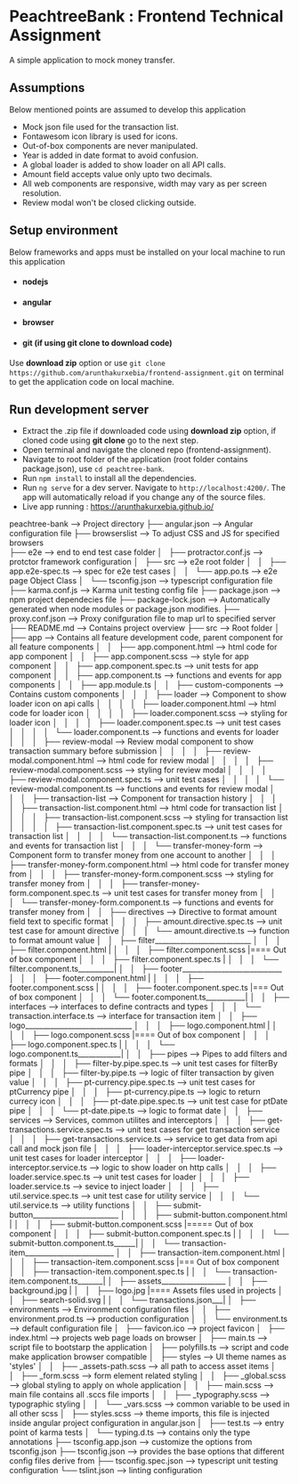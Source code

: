 # PeachtreeBank : Frontend Technical Assignment

A simple application to mock money transfer.

## Assumptions
Below mentioned points are assumed to develop this application

- Mock json file used for the transaction list.
- Fontawesom icon library is used for icons.
- Out-of-box components are never manipulated.
- Year is added in date format to avoid confusion.
- A global loader is added to show loader on all API calls.
- Amount field accepts value only upto two decimals.
- All web components are responsive, width may vary as per screen resolution.
- Review modal won't be closed clicking outside.

## Setup environment
Below frameworks and apps must be installed on your local machine to run this application

- #### nodejs
- #### angular
- #### browser
- #### git (if using git clone to download code)

Use **download zip** option or use `git clone https://github.com/arunthakurxebia/frontend-assignment.git` on terminal to get the application code on local machine. 

## Run development server

- Extract the .zip file if downloaded code using **download zip** option, if cloned code using **git clone** go to the next step.
- Open terminal and navigate the cloned repo (frontend-assignment).
- Navigate to root folder of the application (root folder contains package.json), use `cd peachtree-bank`.
- Run `npm install` to install all the dependencies.
- Run `ng serve` for a dev server. Navigate to `http://localhost:4200/`. The app will automatically reload if you change any of the source files.
- Live app running : https://arunthakurxebia.github.io/

peachtree-bank --> Project directory
    ├── angular.json --> Angular configuration file 
    ├── browserslist --> To adjust CSS and JS for specified browsers  
    ├── e2e --> end to end test case folder
    │   ├── protractor.conf.js --> protctor framework configuration
    │   ├── src --> e2e root folder
    │   │   ├── app.e2e-spec.ts --> spec for e2e test cases
    │   │   └── app.po.ts --> e2e page Object Class 
    │   └── tsconfig.json --> typescript configuration file
    ├── karma.conf.js --> Karma unit testing config file
    ├── package.json --> npm project dependecies file
    ├── package-lock.json --> Automatically generated when node modules or package.json modifies.
    ├── proxy.conf.json --> Proxy conifguration file to map url to specified server
    ├── README.md --> Contains project overview
    ├── src --> Root folder
    │   ├── app --> Contains all feature development code, parent component for all feature components
    │   │   ├── app.component.html --> html code for app component
    │   │   ├── app.component.scss --> style for app component 
    │   │   ├── app.component.spec.ts --> unit tests for app component
    │   │   ├── app.component.ts --> functions and events for app components
    │   │   ├── app.module.ts
    │   │   ├── custom-components --> Contains custom components
    │   │   │   ├── loader --> Component to show loader icon on api calls
    │   │   │   │   ├── loader.component.html --> html code for loader icon
    │   │   │   │   ├── loader.component.scss --> styling for loader icon
    │   │   │   │   ├── loader.component.spec.ts --> unit test cases
    │   │   │   │   └── loader.component.ts --> functions and events for loader
    │   │   │   ├── review-modal --> Review modal component to show transaction summary before submission
    │   │   │   │   ├── review-modal.component.html --> html code for review modal 
    │   │   │   │   ├── review-modal.component.scss --> styling for review modal
    │   │   │   │   ├── review-modal.component.spec.ts --> unit test cases
    │   │   │   │   └── review-modal.component.ts --> functions and events for review modal
    │   │   │   ├── transaction-list --> Component for transaction history
    │   │   │   │   ├── transaction-list.component.html --> html code for transaction list
    │   │   │   │   ├── transaction-list.component.scss --> styling for transaction list
    │   │   │   │   ├── transaction-list.component.spec.ts --> unit test cases for transaction list
    │   │   │   │   └── transaction-list.component.ts --> functions and events for transaction list
    │   │   │   └── transfer-money-form --> Component form to transfer money from one account to another
    │   │   │       ├── transfer-money-form.component.html --> html code for transfer money from
    │   │   │       ├── transfer-money-form.component.scss --> styling for transfer money from
    │   │   │       ├── transfer-money-form.component.spec.ts --> unit test cases for transfer money from
    │   │   │       └── transfer-money-form.component.ts --> functions and events for transfer money from
    │   │   ├── directives --> Directive to format amount field text to specific format
    │   │   │   ├── amount.directive.spec.ts --> unit test case for amount directive
    │   │   │   └── amount.directive.ts --> function to format amount value
    │   │   ├── filter___________________________
    │   │   │   ├── filter.component.html        |
    │   │   │   ├── filter.component.scss        |==== Out of box component
    │   │   │   ├── filter.component.spec.ts     |
    │   │   │   └── filter.component.ts__________|
    │   │   ├── footer____________________________
    │   │   │   ├── footer.component.html         |
    │   │   │   ├── footer.component.scss         |
    │   │   │   ├── footer.component.spec.ts      |=== Out of box component
    │   │   │   └── footer.component.ts___________|
    │   │   ├── interfaces --> interfaces to define contracts and types
    │   │   │   └── transaction.interface.ts --> interface for transaction item
    │   │   ├── logo______________________________
    │   │   │   ├── logo.component.html          |
    │   │   │   ├── logo.component.scss          |==== Out of box component
    │   │   │   ├── logo.component.spec.ts       |
    │   │   │   └── logo.component.ts____________|
    │   │   ├── pipes --> Pipes to add filters and formats
    │   │   │   ├── filter-by.pipe.spec.ts --> unit test cases for filterBy pipe
    │   │   │   ├── filter-by.pipe.ts --> logic of filter transaction by given value
    │   │   │   ├── pt-currency.pipe.spec.ts --> unit test cases for ptCurrency pipe
    │   │   │   ├── pt-currency.pipe.ts --> logic to return currecy icon
    │   │   │   ├── pt-date.pipe.spec.ts --> unit test case for ptDate pipe
    │   │   │   └── pt-date.pipe.ts --> logic to format date
    │   │   ├── services --> Services, common utilites and interceptors
    │   │   │   ├── get-transactions.service.spec.ts --> unit test cases for get transaction service
    │   │   │   ├── get-transactions.service.ts --> service to get data from api call and mock json file
    │   │   │   ├── loader-interceptor.service.spec.ts --> unit test cases for loader interceptor
    │   │   │   ├── loader-interceptor.service.ts --> logic to show loader on http calls
    │   │   │   ├── loader.service.spec.ts --> unit test cases for loader
    │   │   │   ├── loader.service.ts --> sevice to inject loader
    │   │   │   ├── util.service.spec.ts --> unit test case for utility service
    │   │   │   └── util.service.ts --> utility functions
    │   │   ├── submit-button________________________
    │   │   │   ├── submit-button.component.html    |
    │   │   │   ├── submit-button.component.scss    |===== Out of box component
    │   │   │   ├── submit-button.component.spec.ts |
    │   │   │   └── submit-button.component.ts______|
    │   │   └── transaction-item_________________________
    │   │       ├── transaction-item.component.html     |
    │   │       ├── transaction-item.component.scss     |=== Out of box component
    │   │       ├── transaction-item.component.spec.ts  |
    │   │       └── transaction-item.component.ts_______|
    │   ├── assets__________________
    │   │   ├── background.jpg      |
    │   │   ├── logo.jpg            |==== Assets files used in projects
    │   │   ├── search-solid.svg    |
    │   │   └── transactions.json___|
    │   ├── environments --> Environment configuration files
    │   │   ├── environment.prod.ts --> production configuration
    │   │   └── environment.ts --> default configuration file
    │   ├── favicon.ico --> project favicon
    │   ├── index.html --> projects web page loads on browser
    │   ├── main.ts --> script file to bootstarp the application
    │   ├── polyfills.ts --> script and code make application browser compatible
    │   ├── styles --> UI theme names as 'styles'
    │   │   ├── _assets-path.scss --> all path to access asset items
    │   │   ├── _form.scss --> form element related styling
    │   │   ├── _global.scss --> global styling to apply on whole application
    │   │   ├── main.scss --> main file contains all .sccs file imports
    │   │   ├── _typography.scss --> typographic styling
    │   │   └── _vars.scss --> common variable to be used in all other scss
    │   ├── styles.scss --> theme imports, this file is injected inside angular project configuration in angular.json
    │   ├── test.ts --> entry point of karma tests
    │   └── typing.d.ts --> contains only the type annotations
    ├── tsconfig.app.json --> customize the options from tsconfig.json
    ├── tsconfig.json --> provides the base options that different config files derive from
    ├── tsconfig.spec.json --> typescript unit testing configuration
    └── tslint.json --> linting configuration

